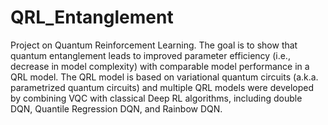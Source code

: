 # QRL_Entanglement

Project on Quantum Reinforcement Learning. 
The goal is to show that quantum entanglement leads to improved parameter efficiency (i.e., decrease in model complexity) with comparable model performance in a QRL model.
The QRL model is based on variational quantum circuits (a.k.a. parametrized quantum circuits) and multiple QRL models were developed by combining VQC with classical Deep RL algorithms, including double DQN, Quantile Regression DQN, and Rainbow DQN.
